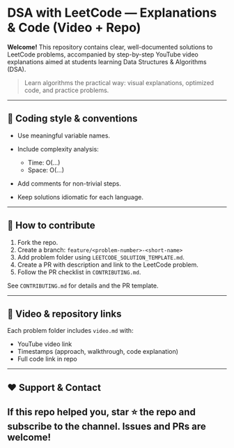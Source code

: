 # DSA with LeetCode — Explanations & Code (Video + Repo)

**Welcome!** This repository contains clear, well-documented solutions to LeetCode problems, accompanied by step-by-step YouTube video explanations aimed at students learning Data Structures & Algorithms (DSA).

> Learn algorithms the practical way: visual explanations, optimized code, and practice problems.

---
## 🧠 Coding style & conventions

* Use meaningful variable names.
* Include complexity analysis:

  * Time: O(...)
  * Space: O(...)
* Add comments for non-trivial steps.
* Keep solutions idiomatic for each language.
---

## 🤝 How to contribute

1. Fork the repo.
2. Create a branch: `feature/<problem-number>-<short-name>`
3. Add problem folder using `LEETCODE_SOLUTION_TEMPLATE.md`.
4. Create a PR with description and link to the LeetCode problem.
5. Follow the PR checklist in `CONTRIBUTING.md`.

See `CONTRIBUTING.md` for details and the PR template.

---

## 🎥 Video & repository links

Each problem folder includes `video.md` with:

* YouTube video link
* Timestamps (approach, walkthrough, code explanation)
* Full code link in repo
---

## ❤️ Support & Contact
If this repo helped you, star ⭐ the repo and subscribe to the channel. Issues and PRs are welcome!
---
